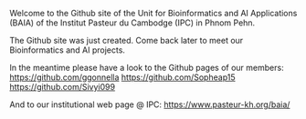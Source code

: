 Welcome to the Github site of the Unit for Bioinformatics and AI Applications (BAIA)
of the Institut Pasteur du Cambodge (IPC) in Phnom Pehn.

The Github site was just created. Come back later to meet our Bioinformatics and AI projects.

In the meantime please have a look to the Github pages of our members:
https://github.com/ggonnella
https://github.com/Sopheap15
https://github.com/Sivyi099

And to our institutional web page @ IPC: https://www.pasteur-kh.org/baia/
